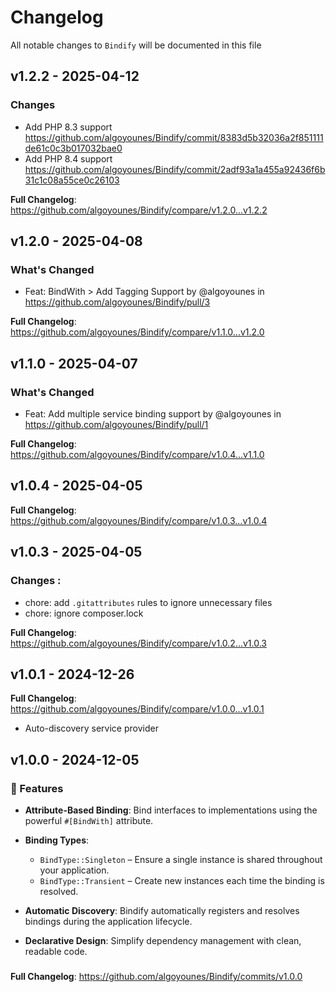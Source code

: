 # Changelog

All notable changes to `Bindify` will be documented in this file

## v1.2.2 - 2025-04-12

### Changes

* Add PHP 8.3 support https://github.com/algoyounes/Bindify/commit/8383d5b32036a2f851111de61c0c3b017032bae0
* Add PHP 8.4 support https://github.com/algoyounes/Bindify/commit/2adf93a1a455a92436f6b31c1c08a55ce0c26103

**Full Changelog**: https://github.com/algoyounes/Bindify/compare/v1.2.0...v1.2.2

## v1.2.0 - 2025-04-08

### What's Changed

* Feat: BindWith > Add Tagging Support by @algoyounes in https://github.com/algoyounes/Bindify/pull/3

**Full Changelog**: https://github.com/algoyounes/Bindify/compare/v1.1.0...v1.2.0

## v1.1.0 - 2025-04-07

### What's Changed

* Feat: Add multiple service binding support by @algoyounes in https://github.com/algoyounes/Bindify/pull/1

**Full Changelog**: https://github.com/algoyounes/Bindify/compare/v1.0.4...v1.1.0

## v1.0.4 - 2025-04-05

**Full Changelog**: https://github.com/algoyounes/Bindify/compare/v1.0.3...v1.0.4

## v1.0.3 - 2025-04-05

### Changes :

* chore: add `.gitattributes` rules to ignore unnecessary files
* chore: ignore composer.lock

**Full Changelog**: https://github.com/algoyounes/Bindify/compare/v1.0.2...v1.0.3

## v1.0.1 - 2024-12-26

**Full Changelog**: https://github.com/algoyounes/Bindify/compare/v1.0.0...v1.0.1

- Auto-discovery service provider

## v1.0.0 - 2024-12-05

### 🚀 Features

- **Attribute-Based Binding**: Bind interfaces to implementations using the powerful `#[BindWith]` attribute.
  
- **Binding Types**:
  
  - `BindType::Singleton` – Ensure a single instance is shared throughout your application.
  - `BindType::Transient` – Create new instances each time the binding is resolved.
  
- **Automatic Discovery**: Bindify automatically registers and resolves bindings during the application lifecycle.
  
- **Declarative Design**: Simplify dependency management with clean, readable code.
  

### 

**Full Changelog**: https://github.com/algoyounes/Bindify/commits/v1.0.0
